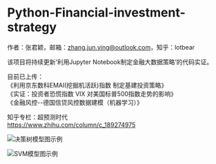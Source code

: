 # Python-Financial-investment-strategy

作者：张君颖，邮箱：zhang.jun.ying@outlook.com，知乎：lotbear      

该项目将持续更新‘利用Jupyter Notebook制定金融大数据策略’的代码实证。     

目前已上传：   
《利用京东数科EMAI(挖掘机活跃)指数 制定基建投资策略》   
《实证：投资者恐慌指数 VIX 对美国标普500指数走势的影响》      
《金融风控--德国信贷风控数据建模（机器学习）》

知乎专栏：超预测时代   
https://www.zhihu.com/column/c_189274975     

![决策树模型图示例](https://pic4.zhimg.com/v2-5a3675d573662c3488276c69e5b0c447_r.jpg)     

![SVM模型图示例](https://pic1.zhimg.com/v2-abf2ff83fec4c191288ae121388b5bdc_r.jpg)     
